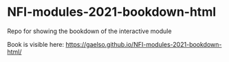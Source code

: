 # NFI-modules-2021-bookdown-html
Repo for showing the bookdown of the interactive module

Book is visible here: https://gaelso.github.io/NFI-modules-2021-bookdown-html/
